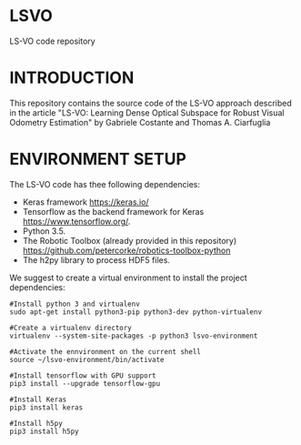 # LSVO
LS-VO code repository

# INTRODUCTION

This repository contains the source code of the LS-VO approach described in the article "LS-VO: Learning Dense Optical Subspace for Robust Visual Odometry Estimation" by Gabriele Costante and Thomas A. Ciarfuglia

# ENVIRONMENT SETUP

The LS-VO code has thee following dependencies: 
* Keras framework https://keras.io/ 
* Tensorflow as the backend framework for Keras https://www.tensorflow.org/. 
* Python 3.5. 
* The Robotic Toolbox (already provided in this repository) https://github.com/petercorke/robotics-toolbox-python
* The h2py library to process HDF5 files.

We suggest to create a virtual environment to install the project dependencies:
    
    #Install python 3 and virtualenv
    sudo apt-get install python3-pip python3-dev python-virtualenv
    
    #Create a virtualenv directory
    virtualenv --system-site-packages -p python3 lsvo-environment
    
    #Activate the ennvironment on the current shell
    source ~/lsvo-environment/bin/activate
    
    #Install tensorflow with GPU support
    pip3 install --upgrade tensorflow-gpu
    
    #Install Keras
    pip3 install keras
    
    #Install h5py
    pip3 install h5py
    
